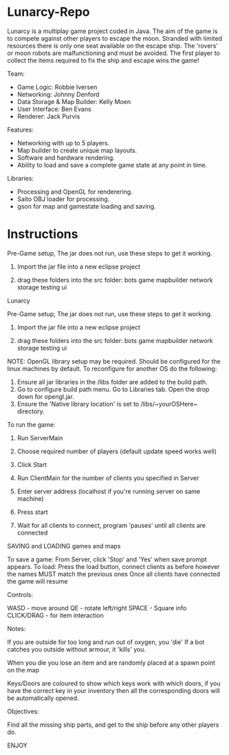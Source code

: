 # Lunarcy-Repo 

Lunarcy is a multiplay game project coded in Java.
The aim of the game is to compete against other players to escape the moon. Stranded with limited resources there is only one seat available on the escape ship. The 'rovers' or moon robots are malfunctioning and must be avoided. The first player to collect the items required to fix the ship and escape wins the game!

Team:
- Game Logic: Robbie Iversen
- Networking: Johnny Denford
- Data Storage & Map Builder: Kelly Moen
- User Interface: Ben Evans
- Renderer: Jack Purvis

Features:
- Networking with up to 5 players.
- Map builder to create unique map layouts.
- Software and hardware rendering.
- Ability to load and save a complete game state at any point in time.

Libraries:
- Processing and OpenGL for renderering.
- Saito OBJ loader for processing.
- gson for map and gamestate loading and saving.


# Instructions

Pre-Game setup, 
The jar does not run, use these steps to get it working.

1. Import the jar file into a new eclipse project

2. drag these folders into the src folder:
   bots
   game
   mapbuilder
   network
   storage
   testing
   ui

Lunarcy

Pre-Game setup, 
The jar does not run, use these steps to get it working.

1. Import the jar file into a new eclipse project

2. drag these folders into the src folder:
   bots
   game
   mapbuilder
   network
   storage
   testing
   ui

NOTE: OpenGL library setup may be required.
Should be configured for the linux machines by default. To reconfigure for another OS do the following:
1. Ensure all jar libraries in the /libs folder are added to the build path.
2. Go to configure build path menu. Go to Libraries tab. Open the drop down for opengl.jar.
3. Ensure the 'Native library location' is set to /libs/~yourOSHere~ directory.

To run the game:

1. Run ServerMain
2. Choose required number of players (default update speed works well)
3. Click Start

4. Run ClientMain for the number of clients you specified in Server
5. Enter server address (localhost if you're running server on same machine)
5. Press start
6. Wait for all clients to connect, program 'pauses' until all clients are connected


SAVING and LOADING games and maps

To save a game:
  From Server, click 'Stop' and 'Yes' when save prompt appears.
To load:
  Press the load button, connect clients as before however the 
  names MUST match the previous ones
  Once all clients have connected the game will resume

Controls:

WASD  - move around
QE - rotate left/right
SPACE - Square info
CLICK/DRAG - for item interaction

Notes:

If you are outside for too long and run out of oxygen, you 'die'
If a bot catches you outside without armour, it 'kills' you.

When you die you lose an item and are randomly placed at a spawn point on the map

Keys/Doors are coloured to show which keys work with which doors, if you have
the correct key in your inventory then all the corresponding doors will be automatically
opened.

Objectives:

Find all the missing ship parts, and get to the ship before any other players do.

ENJOY
